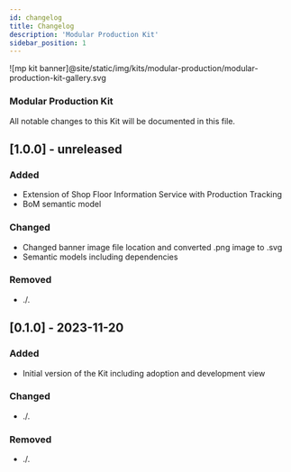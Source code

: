 ```yaml
---
id: changelog
title: Changelog
description: 'Modular Production Kit'
sidebar_position: 1
---
```


![mp kit banner]@site/static/img/kits/modular-production/modular-production-kit-gallery.svg

### Modular Production Kit

All notable changes to this Kit will be documented in this file.

## [1.0.0] - unreleased

### Added

- Extension of Shop Floor Information Service with Production Tracking
- BoM semantic model

### Changed

- Changed banner image file location and converted .png image to .svg
- Semantic models including dependencies

### Removed

- ./.

## [0.1.0] - 2023-11-20

### Added

- Initial version of the Kit including adoption and development view

### Changed

- ./.

### Removed

- ./.

